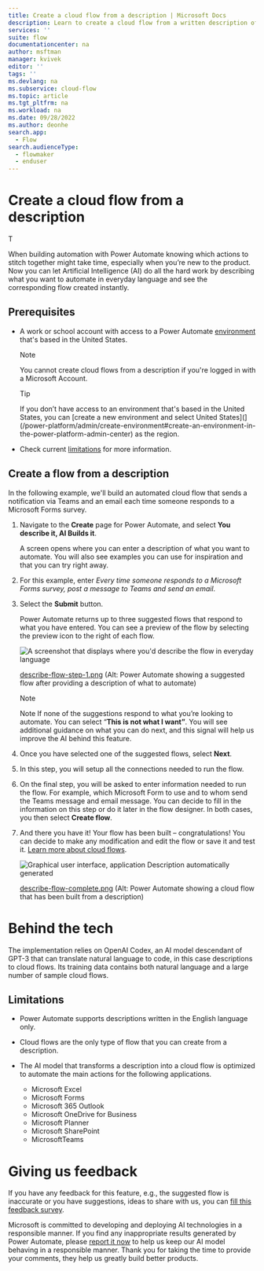 ```yaml
---
title: Create a cloud flow from a description | Microsoft Docs
description: Learn to create a cloud flow from a written description of the scenario.
services: ''
suite: flow
documentationcenter: na
author: msftman
manager: kvivek
editor: ''
tags: ''
ms.devlang: na
ms.subservice: cloud-flow
ms.topic: article
ms.tgt_pltfrm: na
ms.workload: na
ms.date: 09/28/2022
ms.author: deonhe
search.app: 
  - Flow
search.audienceType: 
  - flowmaker
  - enduser
---
```


# Create a cloud flow from a description

T

When building automation with Power Automate knowing which actions to stitch together might take time, especially when you’re new to the product. Now you can let Artificial Intelligence (AI) do all the hard work by describing what you want to automate in everyday language and see the corresponding flow created instantly.

## Prerequisites

- A work or school account with access to a Power Automate [environment](/power-platform/admin/create-environment#create-an-environment-in-the-power-platform-admin-center) that's based in the United States.
  
  >[!NOTE]
  >You cannot create cloud flows from a description if you're logged in with a Microsoft Account.

  >[!TIP]
  >If you don’t have access to an environment that's based in the United States, you can [create a new environment and select United States](](/power-platform/admin/create-environment#create-an-environment-in-the-power-platform-admin-center) as the region.

- Check current [limitations](#limitations) for more information.

## Create a flow from a description

In the following example, we'll build an automated cloud flow that sends a notification via Teams and an email each time someone responds to a Microsoft Forms survey.

1. Navigate to the **Create** page for Power Automate, and select **You describe it, AI Builds it**.

   A screen opens where you can enter a description of what you want to automate. You will also see examples you can use for inspiration and that you can try right away.

1. For this example, enter *Every time someone responds to a Microsoft Forms survey, post a message to Teams and send an email*.
1. Select the **Submit** button.

   Power Automate returns up to three suggested flows that respond to what you have entered. You can see a preview of the flow by selecting the preview icon to the right of each flow.  

    ![A screenshot that displays where you'd describe the flow in everyday language](media/describe-flow.png)

    [describe-flow-step-1.png](https://microsoft.sharepoint.com/:i:/t/PARIS/Eexvb_0mf6BDoZmW91reAxgBXIB_F5A9ZDNOWZUIlUpkSA?e=ToRJfZ)
    (Alt: Power Automate showing a suggested flow after providing a description of what to automate)

   >[!NOTE]
   >Note If none of the suggestions respond to what you’re looking to automate. You can select “**This is not what I want”**. You will see additional guidance on what you can do next, and this signal will help us improve the AI behind this feature.

1. Once you have selected one of the suggested flows, select **Next**.
1. In this step, you will setup all the connections needed to run the flow.
1. On the final step, you will be asked to enter information needed to run the flow. For example, which Microsoft Form to use and to whom send the Teams message and email message. You can decide to fill in the information on this step or do it later in the flow designer. In both cases, you then select **Create flow**.
1. And there you have it! Your flow has been built – congratulations! You can decide to make any modification and edit the flow or save it and test it.
    [Learn more about cloud flows](./overview-cloud.md).  

    ![Graphical user interface, application Description automatically generated](media/generated-flow.png)

    [describe-flow-complete.png](https://microsoft.sharepoint.com/:i:/t/PARIS/EeadKHBuCipJneXeY07RUfsB8wtlI94-eA1AW311ooOUfw?e=FVE4JZ)
    (Alt: Power Automate showing a cloud flow that has been built from a description)

Behind the tech
===============

The implementation relies on OpenAI Codex, an AI model descendant of GPT-3 that can translate natural language to code, in this case descriptions to cloud flows. Its training data contains both natural language and a large number of sample cloud flows.

## Limitations

- Power Automate supports descriptions written in the English language only.
- Cloud flows are the only type of flow that you can create from a description.
- The AI model that transforms a description into a cloud flow is optimized to automate the main actions for the following applications.

  - Microsoft Excel
  - Microsoft Forms
  - Microsoft 365 Outlook
  - Microsoft OneDrive for Business
  - Microsoft Planner
  - Microsoft SharePoint
  - MicrosoftTeams

Giving us feedback
==================

If you have any feedback for this feature, e.g., the suggested flow is inaccurate or you have suggestions, ideas to share with us, you can [fill this
feedback survey](https://ncv.microsoft.com/1gCpCCaFfu).

Microsoft is committed to developing and deploying AI technologies in a responsible manner. If you find any inappropriate results generated by Power
Automate, please [report it now](https://msrc.microsoft.com/report/abuse?ThreatType=URL&IncidentType=Responsible%20AI&SourceUrl=https://make.powerautomate.com) to help us keep our AI model behaving in a responsible manner. Thank you for taking the time to provide your comments, they help us greatly build better products.
